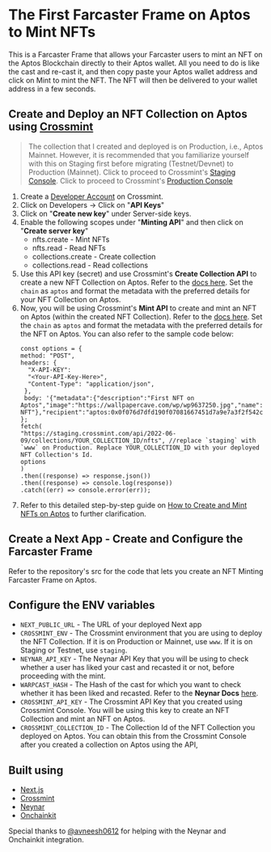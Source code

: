 <meta name="google-site-verification" content="pW_wEbVo1oOPEPdIY8LMsemd9i6X_KBIgxR-TuTal7s" />

# The First Farcaster Frame on Aptos to Mint NFTs

This is a Farcaster Frame that allows your Farcaster users to mint an NFT on the Aptos Blockchain directly to their Aptos wallet. All you need to do is like the cast and re-cast it, and then copy paste your Aptos wallet address and click on Mint to mint the NFT. The NFT will then be delivered to your wallet address in a few seconds.

## Create and Deploy an NFT Collection on Aptos using [Crossmint](http://crossmint.com/?utm_source=rohit&utm_medium=github&utm_campaign=aptos-farcaster)

> The collection that I created and deployed is on Production, i.e., Aptos Mainnet. However, it is recommended that you familiarize yourself with this on Staging first before migrating (Testnet/Devnet) to Production (Mainnet). Click to proceed to Crossmint's [Staging Console](https://staging.crossmint.com/console/overview?utm_source=rohit&utm_medium=github&utm_campaign=aptos-farcaster). Click to proceed to Crossmint's [Production Console](https://crossmint.com/console/overview?utm_source=rohit&utm_medium=github&utm_campaign=aptos-farcaster)

1. Create a [Developer Account](https://staging.crossmint.com/console/overview?utm_source=rohit&utm_medium=github&utm_campaign=aptos-farcaster) on Crossmint.
2. Click on Developers -> Click on "**API Keys**"
3. Click on "**Create new key**" under Server-side keys.
4. Enable the following scopes under "**Minting API**" and then click on "**Create server key**"
   - nfts.create - Mint NFTs
   - nfts.read - Read NFTs
   - collections.create - Create collection
   - collections.read - Read collections
5. Use this API key (secret) and use Crossmint's **Create Collection API** to create a new NFT Collection on Aptos. Refer to the [docs here](https://docs.crossmint.com/minting/guides/create-collections?utm_source=rohit&utm_medium=github&utm_campaign=aptos-farcaster). Set the `chain` as `aptos` and format the metadata with the preferred details for your NFT Collection on Aptos.
6. Now, you will be using Crossmint's **Mint API** to create and mint an NFT on Aptos (within the created NFT Collection). Refer to the [docs here](https://docs.crossmint.com/api-reference/minting/nfts/mint-nft?utm_source=rohit&utm_medium=github&utm_campaign=aptos-farcaster). Set the `chain` as `aptos` and format the metadata with the preferred details for the NFT on Aptos. You can also refer to the sample code below:
   ```JS
   const options = {
   method: "POST",
   headers: {
     "X-API-KEY":
     "<Your-API-Key-Here>",
     "Content-Type": "application/json",
    },
    body: '{"metadata":{"description":"First NFT on Aptos","image":"https://wallpapercave.com/wp/wp9637250.jpg","name":"Aptos NFT"},"recipient":"aptos:0x0f076d7dfd190f07081667451d7a9e7a3f2f542cf9175623b703e3c48c6d437c"}',
   };
   fetch(
   "https://staging.crossmint.com/api/2022-06-09/collections/YOUR_COLLECTION_ID/nfts", //replace `staging` with `www` on Production. Replace YOUR_COLLECTION_ID with your deployed NFT Collection's Id. 
   options
   )
   .then((response) => response.json())
   .then((response) => console.log(response))
   .catch((err) => console.error(err));
   ```
7. Refer to this detailed step-by-step guide on [How to Create and Mint NFTs on Aptos](https://blog.crossmint.com/how-to-create-and-mint-nfts-on-aptos/?utm_source=rohit&utm_medium=github&utm_campaign=aptos-farcaster) to further clarification.

## Create a Next App - Create and Configure the Farcaster Frame

Refer to the repository's src for the code that lets you create an NFT Minting Farcaster Frame on Aptos.

## Configure the ENV variables
- `NEXT_PUBLIC_URL` - The URL of your deployed Next app
- `CROSSMINT_ENV` - The Crossmint environment that you are using to deploy the NFT Collection. If it is on Production or Mainnet, use `www`. If it is on Staging or Testnet, use `staging`.
- `NEYNAR_API_KEY` - The Neynar API Key that you will be using to check whether a user has liked your cast and recasted it or not, before proceeding with the mint. 
- `WARPCAST_HASH` - The Hash of the cast for which you want to check whether it has been liked and recasted. Refer to the **Neynar Docs** [here](https://docs.neynar.com/reference/cast).
- `CROSSMINT_API_KEY` - The Crossmint API Key that you created using Crossmint Console. You will be using this key to create an NFT Collection and mint an NFT on Aptos.
- `CROSSMINT_COLLECTION_ID` - The Collection Id of the NFT Collection you deployed on Aptos. You can obtain this from the Crossmint Console after you created a collection on Aptos using the API,

## Built using

- [Next.js](https://nextjs.org/)
- [Crossmint](http://crossmint.com/?utm_source=rohit&utm_medium=github&utm_campaign=aptos-farcaster)
- [Neynar](https://neynar.com/)
- [Onchainkit](https://onchainkit.xyz/)

Special thanks to [@avneesh0612](https://github.com/avneesh0612) for helping with the Neynar and Onchainkit integration. 
